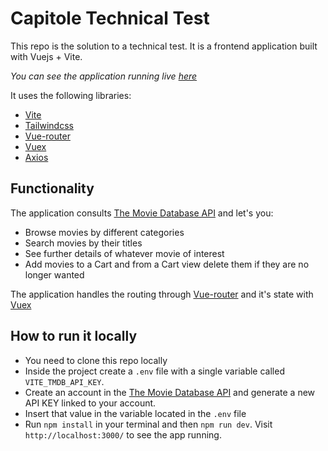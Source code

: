 # Capitole Technical Test

This repo is the solution to a technical test. It is a frontend application built with Vuejs + Vite.

*You can see the application running live [here](https://capitole-technical-test.vercel.app/)*

It uses the following libraries:

- [Vite](https://vitejs.dev/)
- [Tailwindcss](https://tailwindcss.com/)
- [Vue-router](https://router.vuejs.org/)
- [Vuex](https://vuex.vuejs.org/)
- [Axios](https://github.com/axios/axios)

## Functionality

The application consults [The Movie Database API](https://developers.themoviedb.org/3/getting-started/introduction) and let's you:

- Browse movies by different categories
- Search movies by their titles
- See further details of whatever movie of interest
- Add movies to a Cart and from a Cart view delete them if they are no longer wanted

The application handles the routing through [Vue-router](https://router.vuejs.org/) and it's state with [Vuex](https://vuex.vuejs.org/)

## How to run it locally

- You need to clone this repo locally
- Inside the project create a `.env` file with a single variable called `VITE_TMDB_API_KEY`.
- Create an account in the [The Movie Database API](https://developers.themoviedb.org/3/getting-started/introduction) and generate a new API KEY linked to your account.
- Insert that value in the variable located in the `.env` file
- Run `npm install` in your terminal and then `npm run dev`. Visit `http://localhost:3000/` to see the app running.